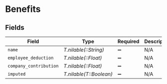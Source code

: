 # Benefits


## Fields

| Field                   | Type                    | Required                | Description             |
| ----------------------- | ----------------------- | ----------------------- | ----------------------- |
| `name`                  | *T.nilable(::String)*   | :heavy_minus_sign:      | N/A                     |
| `employee_deduction`    | *T.nilable(::Float)*    | :heavy_minus_sign:      | N/A                     |
| `company_contribution`  | *T.nilable(::Float)*    | :heavy_minus_sign:      | N/A                     |
| `imputed`               | *T.nilable(T::Boolean)* | :heavy_minus_sign:      | N/A                     |